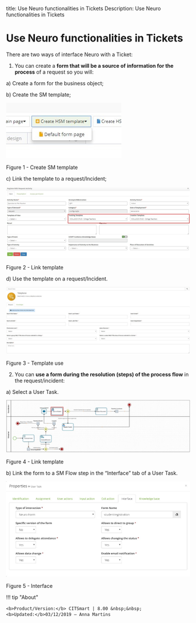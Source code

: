 title: Use Neuro functionalities in Tickets
Description: Use Neuro functionalities in Tickets

# Use Neuro functionalities in Tickets

There are two ways of interface Neuro with a Ticket:

1.  You can create a **form that will be a source of information for the
    process** of a request so you will:

   a)  Create a form for the business object;

   b)  Create the SM template;
    
   ![create](images/neuro-sm-1.jpg)

   Figure 1 - Create SM template
    
   c)  Link the template to a request/Incident;
    
   ![create](images/neuro-sm-2.jpg)

   Figure 2 - Link template
    
   d)  Use the template on a request/Incident.
    
   ![create](images/neuro-sm-3.jpg)

   Figure 3 - Template use
    

2.  You can **use a form during the resolution (steps) of the process flow** in
    the request/incident:

   a)  Select a User Task.
    
   ![create](images/neuro-sm-4.png)

   Figure 4 - Link template
    

   b)  Link the form to a SM Flow step in the “Interface” tab of a User Task.
    
   ![create](images/neuro-sm-5.png)

   Figure 5 - Interface
    

!!! tip "About"

    <b>Product/Version:</b> CITSmart | 8.00 &nbsp;&nbsp;
    <b>Updated:</b>03/12/2019 – Anna Martins

